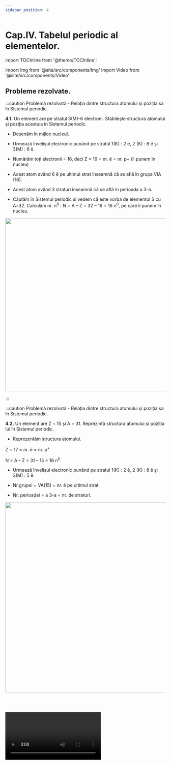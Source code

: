 ```yaml
---
sidebar_position: 4
---
```


# Cap.IV. Tabelul periodic al elementelor.


import TOCInline from '@theme/TOCInline';

<TOCInline toc={toc} />



import Img from '@site/src/components/Img'
import Video from '@site/src/components/Video'



## Probleme rezolvate.









:::caution Problemă rezolvată - Relația dintre structura atomului și poziția sa în Sistemul periodic.

**4.1.** Un element are pe stratul 3(M)-6 electroni. Stabilește structura atomului și poziția acestuia în Sistemul periodic.

- Desenăm în mijloc nucleul.

- Urmează învelișul electronic punând pe stratul 1(K) : 2 ē, 2 (K) : 8 ē și 3(M) : 6 ē.

- Numărăm toți electronii = 16, deci Z = 16 = nr. ē = nr. p+ (îi punem în nucleu)

- Acest atom având 6 ē pe ultimul strat înseamnă că se află în grupa VIA (16).

- Acest atom având 3 straturi înseamnă că se află în perioada a 3-a.

- Căutăm în Sistemul periodic și vedem că este vorba de elementul S cu A=32. Calculăm nr. n<sup>0</sup> : N = A – Z = 32 – 16 = 16 n<sup>0</sup>, pe care îi punem în nucleu.


<Img className="img-responsive4" src="chimie/clasa7/capitolul4/4_2_Poza2_StructuraAtom_ProblemaModel1_vers2.jpg" width="1000" height="545" />


:::



:::caution Problemă rezolvată - Relația dintre structura atomului și poziția sa în Sistemul periodic.

**4.2.** Un element are Z = 15 și A = 31. Reprezintă structura atomului și poziția lui în Sistemul periodic.

- Reprezentăm structura atomului.

Z = 17 = nr. ē = nr. p<sup>+</sup>

N = A – Z = 31 – 15 = 16 n<sup>0</sup>




- Urmează învelișul electronic punând pe stratul 1(K) : 2 ē, 2 (K) : 8 ē și 3(M) : 5 ē.

- Nr.grupei = VA(15) = nr. ē pe ultimul strat.

- Nr. perioadei = a 3-a = nr. de straturi.


<Img className="img-responsive4" src="chimie/clasa7/capitolul4/4_2_Poza3_StructuraAtom_ProblemaModel2_vers2.jpg" width="1000" height="599" />


<br></br>


<Video src="https://www.youtube.com/embed/fUulFvkzrSc" />






:::




<br></br>
<br></br>



## Exerciții.









:::caution Exerciții - Structura tabelului periodic


**Observă Tabelul periodic și răspunde la următoarele întrebări :**


**4.3.** Care dintre elementele H, Cu, Mg, C, I, Na fac parte din perioada a 3-a?

<br></br>

**4.4.**	Care este legea după care s-a stabilit poziția elementelor în acest Tabel?

<br></br>

**4.5.**	Denumește metalele alcaline și nemetalele din grupa a VII A .

<br></br>

**4.6.**	Care este poziția în Sistemul periodic al următoarelor elemente: H, K, O, Al, F, Cu ?

<br></br>

**4.7.** Completează spațiile libere:

a) Savantul rus .............................. aranjează unele sub altele elemente cu .....................................................................

b) Același șir (orizontal) cuprinde ................................ în ordinea ...................... a ..................................................

c)	Tabelul periodic conține un nr. de ........ coloane, numite ................... și un nr. de ........ șiruri, numite ...............................


:::





:::caution Exerciții recapitulative - Tabelul periodic al elementelor




**4.8.** Completează următoarele afirmații:

a) Cele 7 șiruri (orizontale) din tabel se numesc ........................

b) Perioadele sunt notate cu litere ..........................................

c) Fiecare perioadă se termină cu un .......................................

d) Coloanele (verticale) din tabelul periodic, care conțin elemente ale căror atomi conțin același număr de electroni pe .................................................. și care au proprietăți asemănătoare se numesc ..............................

e) Grupele sunt în număr de 18 și se clasifică în grupe ..................... notate cu litere romane, urmate de litera ....... și grupe ........................notate cu litere romane, urmate de litera ........

f) Metalele sunt situate în Sistemul periodic ............... linia în zig-zag, iar nemetalele sunt ............. față de linia în zig-zag.

g) Gazele rare, numite și gaze ................. se află în grupa a ........A.

h) Legea periodicității spune că proprietățile fizice și chimice ale elementelor se repetă în mod periodic, în funcție de ..................................................


<br></br>

**4.9.** Un element are pe stratul 3(M)-3 electroni. Stabilește structura atomului și poziția acestuia în Sistemul periodic.

<br></br>

**4.10.** Un atom are structura din diagrama următoare. Care este poziția acestui element în Sistemul periodic?
 




<Img className="img-responsive4" src="chimie/clasa7/capitolul4/4_5_Poza1_SchemaStructuraAtom_Exercitiul3.jpg" width="1000" height="408" />

<br></br>
<br></br>




**4.11.** Completează tabelul următor:




<Img className="img-responsive4" src="chimie/clasa7/capitolul4/4_5_Poza2_Tabele_Exercitiul4.jpg" width="1000" height="210" />

<br></br>
<br></br>


**4.12.** Despre următoarele elemente chimice cunoaștem anumite informații. Recunoaște ce caracter chimic au aceste elemente chimice (metal/nemetal):

a) Zincul este solid, alb-albăstrui, cu luciu, maleabil, ductil, conductor electric și termic, insolubil în apă, formează cu cuprul aliajul numit alamă.

b) Azotul este un gaz incolor, inodor, insipid, nu întreține arderea, izolator electric și termic, puțin solubil în apă și se găsește în aerul atmosferic.


<br></br>

**4.13.**	Asociază numărul de ordine al elementelor din coloana A cu litera corespunzătoare configurației electronice potrivite din coloana B și scrie-le în coloana C.



<Img className="img-responsive4" src="chimie/clasa7/capitolul4/4_5_Poza3_Tabel_Exercitiul6.jpg" width="1000" height="326" />

<br></br>
<br></br>



**4.14.**	Precizează care dintre afirmațiile următoare sunt adevărate (A), respectiv false (F):



a) Elementele din aceeași perioadă au proprietăți chimice asemănătoare.

b) Elementele chimice ai căror atomi au același număr de straturi în curs de copletare se găsesc în aceeași perioadă.

c) Elementele din grupa 1-a au toate caracter metalic.

d) Numărul de masă indică numărul nucleonilor din nucleul atomului respectiv.

e) 


<Img className="img-responsive4" src="chimie/clasa7/capitolul4/4_5_Poza4_LitE_Exercitiul7.jpg" width="1000" height="70" />

<br></br>
<br></br>



f) Grupa este coloana care conține elemente chimice cu proprietăți chimice asemănătoare.

g) În grupa a 17-a (VII A) elementele chimice se găsesc în toate cele trei stări de agregare.

h) Metalele din grupa a 2-a se numesc metale alcaline.

i) Oxigenul este metal.



j) 


<Img className="img-responsive4" src="chimie/clasa7/capitolul4/4_5_Poza5_LitJ_Exercitiul7.jpg" width="1000" height="71" />

<br></br>
<br></br>


k) 


<Img className="img-responsive4" src="chimie/clasa7/capitolul4/4_5_Poza6_LitK_Exercitiul7.jpg" width="1000" height="74" />

<br></br>
<br></br>

<br></br>

**4.15.**


<Img className="img-responsive4" src="chimie/clasa7/capitolul4/4_5_Poza7_Enunt_Exercitiul8.jpg" width="1000" height="65" />

<br></br>
<br></br>

a) Numărul atomic este .................

b) Numărul de masă este...............

c) Numărul de protoni este..............

d) Numărul de neutroni este.............

e) Numărul de electroni este...........

f) Configurația lui electronică este..............................

g) Face parte din perioada a.........

h) Face parte din grupa principală a.........

i) Are caracter chimic.............................

j) Numărul de atomi de clor din 270 g de aluminiu este..............................

k) Numărul de moli de atomi din 20 kg de aluminiu este............................

l) Numărul de moli în care se găsesc 24,88 ∙ 10<sup>23</sup> atomi de aluminiu este..........











:::











<br></br>
<br></br>


## Test de autoevaluare.






:::caution Test de autoevaluare - Tabelul periodic al elementelor



**4.16.**	Completează spațiile libere astfel încât afirmațiile să fie adevărate: **-1,5p**

a)	În Sistemul periodic...........................................................ale elementelor se repetă în mod periodic în funcție.............................

b)	Perioadele sunt...............................și se termină fiecare cu un ......................................

c)	Grupele sunt ............................................care conțin elemente chimice cu ................................asemănătoare.


**4.17.** Completează următorul tabel: **-5p**



<Img className="img-responsive4" src="chimie/clasa7/capitolul4/4_6_Poza1_Tabel_Exercitiul2.jpg" width="1000" height="170" />

<br></br>
<br></br>






**4.18.** Despre următoarele elemente chimice cunoaștem anumite informații. Recunoaște ce caracter chimic au aceste elemente chimice (metal/nemetal): **-1,5p**

a)	Magneziul este solid, argintiu, cu luciu, maleabil, ductil, conductor electric și termic, insolubil în apă, formează cu aluminiul și cuprul aliajul numit duraluminiu folosit la construcția avioanelor și rachetelor. Compuși ai magneziului, în principal oxidul de magneziu, sunt utilizați ca material refractar pentru cuptoarele din industria siderurgică - la producerea fontei și oțelului, industria metalelor neferoase, a sticlei și a cimentului. Oxidul de magneziu și alți compuși sunt de asemenea utilizați în agricultură (ca fertilizatori), chimie și industria construcțiilor.

b)	Sulful este solid, de culoare galbenă, insolubil în apă, dar solubil în sulfura de carbon, benzen, toluen sau petrol, are densitate mai mare decât a apei, este izolator termic și electric, este casant (de duritate mică) și la încălzire, sulful se topește ușor la 112-119°C. Sulful este indispensabil în fabricarea a numeroase substanțe și materiale: cauciuc și ebonită, prin vulcanizare, acid sulfuric, praf de pușcă, artificii, medicamente, conservanți, chibrituri etc.




Oficiu **-2p**



:::




<br></br>
<br></br>








